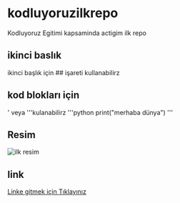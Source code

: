 # kodluyoruzilkrepo

Kodluyoruz Egitimi kapsaminda actigim ilk repo
## ikinci baslık

ikinci başlık için ## işareti kullanabilirz
## kod blokları için

' veya '''kulanabilirz
'''python
print("merhaba dünya") 
'''
## Resim

![ilk resim](https://www.google.com/url?sa=i&url=https%3A%2F%2Ftwitter.com%2Fmicrosofttr&psig=AOvVaw2Wcvxv9nrxNTcO8rI_SRrJ&ust=1669622214963000&source=images&cd=vfe&ved=0CBAQjRxqFwoTCLCbscvxzfsCFQAAAAAdAAAAABAE)

## link
[Linke gitmek için Tıklayınız](https://www.google.com)